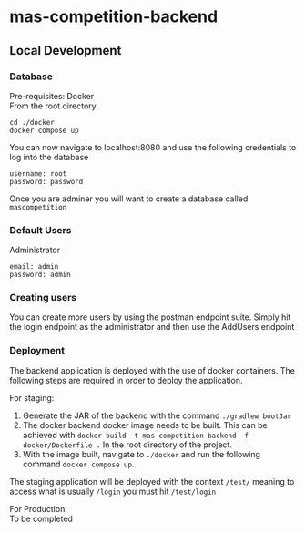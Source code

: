 # mas-competition-backend

## Local Development

### Database

Pre-requisites: Docker  
From the root directory

```
cd ./docker  
docker compose up
```

You can now navigate to localhost:8080 and use the following credentials to log into the database

```
username: root
password: password
```

Once you are adminer you will want to create a database called ```mascompetition```

### Default Users

Administrator

```
email: admin
password: admin
```

### Creating users

You can create more users by using the postman endpoint suite. Simply hit the login endpoint as the administrator and
then use the AddUsers endpoint


### Deployment

The backend application is deployed with the use of docker containers. The following steps are required in order to deploy the application.

For staging:

1. Generate the JAR of the backend with the command ```./gradlew bootJar```
2. The docker backend docker image needs to be built. This can be achieved with ```docker build -t mas-competition-backend -f docker/Dockerfile .``` In the root directory of the project.
3. With the image built, navigate to ```./docker``` and run the following command ```docker compose up```.

The staging application will be deployed with the context ```/test/``` meaning to access what is usually ```/login``` you must hit ```/test/login```

For Production:  
To be completed
